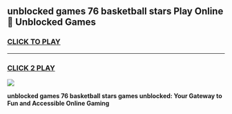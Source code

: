 
## unblocked games 76 basketball stars Play Online 👋 Unblocked Games
<h3>
<a href="https://premium.freeplayer.one?title=unblocked_games_76_basketball_stars&ref=19F">CLICK TO PLAY</a></h3>
<hr>

<h3>
<a href="https://premium.freeplayer.one?title=unblocked_games_76_basketball_stars&ref=19F">CLICK 2 PLAY</a>
  
</h3>

<a href="https://premium.freeplayer.one?title=unblocked_games_76_basketball_stars&ref=19F"><img src="https://clearcache.store/games.png"></a>


**unblocked games 76 basketball stars games unblocked: Your Gateway to Fun and Accessible Online Gaming**
